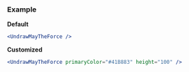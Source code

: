 ### Example

**Default**
```jsx
<UndrawMayTheForce />
```

**Customized**
```jsx
<UndrawMayTheForce primaryColor="#41B883" height="100" />
```

